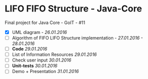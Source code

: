 # LIFO FIFO Structure - Java-Core
Final project for Java Core - GoIT - #11

- [x] UML diagram - *26.01.2016*
- [ ] Algorithm of FIFO LIFO Structure implementation - *27.01.2016 - 28.01.2016*
- [ ] **Code** *29.01.2016*
- [ ] List of Information Resources *29.01.2016*
- [ ] Check user input *30.01.2016*
- [ ] **Unit-tests** *30.01.2016*
- [ ] Demo + Presentation *31.01.2016*